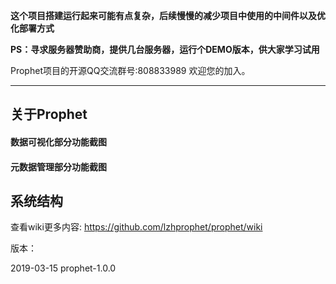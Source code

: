 **这个项目搭建运行起来可能有点复杂，后续慢慢的减少项目中使用的中间件以及优化部署方式**

**PS：寻求服务器赞助商，提供几台服务器，运行个DEMO版本，供大家学习试用**



Prophet项目的开源QQ交流群号:808833989 欢迎您的加入。 

----
## 关于Prophet

#### 数据可视化部分功能截图



#### 元数据管理部分功能截图






## 系统结构







查看wiki更多内容: https://github.com/lzhprophet/prophet/wiki




版本：

2019-03-15   prophet-1.0.0   




